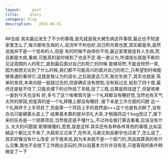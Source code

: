 ```yaml
---
layout:     post
title:     diary
category: blog
description:   2015-08-01
---
```

##总结
其实最近发生了不少的事情,首先就是我大舅生病这件事情,最近也不知道家里怎么了,每次都有生病的人,说流年不利也好,说日积月累也罢,其实都是命,虽然说我并不是一个信命的人,但是
有的时候不由得你不信,最近家里接连有人生病,而且都是大病,重病,可能真的是时候到了也说不定.我一直认为,所谓成长就是不断的见证周围的人的死亡,直到最后面对自己的死亡的时候
能够坦然,不能说欣然一笑,因为我想无论到了什么时候,我们都不可能高兴的面对自己的死亡,只希望到时候能够普通的看待它,这就是我认为的成长,之后就是这几天,我也生病了,其实也就是
简单的发烧,本来向挺一挺就过去的,但是确实没有想到,没有挺过去,挺到了四十度,最终还是挺不住了,只能去楼下的诊所挂了吊瓶,挂了三瓶,总算是把烧退了,但是咳嗽一直到今天也没有
好,多亏了这个咳嗽我可是一个礼拜都没有睡好觉,当然也有天气太热的原因,但是真的是一个礼拜晚上都没有睡好,
接下来是工作方面的问题 这一个礼拜终于上手项目了,但是第一个项目上手的竟然是c++这个也是有点醉了,没有办法只能硬着头皮上了
结果基本靠的是孙宗礼大哥,才勉强将这个bug改过了,接下来的任务是一个锁屏项目,当然我还是不懂什么,不过待会我打算去看看,应该没有什么
太大的问题就 能够搞懂的,恩恩,就是这样.其实还有各种各样其他的事情,比如孟越这个都比又不来了,大超哥又过来了,在昨天,马奥文和岳衡宇也过来了,怎么说了,其实好像没有什么改变
对于我来说,因为本来就不是一个部门的,而且就算真的有什么交集,我也不会放下工作跑出去玩的,所以说基本方针并没有变,只是客观的条件稍微变了一下